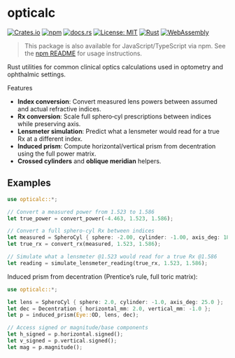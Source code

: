 opticalc
============

[![Crates.io](https://img.shields.io/crates/v/opticalc.svg)](https://crates.io/crates/opticalc)
[![npm](https://img.shields.io/npm/v/opticalc.svg)](https://www.npmjs.com/package/opticalc)
[![docs.rs](https://docs.rs/opticalc/badge.svg)](https://docs.rs/opticalc)
[![License: MIT](https://img.shields.io/badge/License-MIT-yellow.svg)](https://opensource.org/licenses/MIT)
[![Rust](https://img.shields.io/badge/rust-1.70%2B-orange.svg)](https://www.rust-lang.org)
[![WebAssembly](https://img.shields.io/badge/WebAssembly-enabled-purple.svg)](https://webassembly.org)

> This package is also available for JavaScript/TypeScript via npm. See the [npm README](https://github.com/ocudigital/opticalc/blob/master/README.npm.md) for usage instructions.

Rust utilities for common clinical optics calculations used in optometry and ophthalmic settings.

Features
- **Index conversion**: Convert measured lens powers between assumed and actual refractive indices.
- **Rx conversion**: Scale full sphero‑cyl prescriptions between indices while preserving axis.
- **Lensmeter simulation**: Predict what a lensmeter would read for a true Rx at a different index.
- **Induced prism**: Compute horizontal/vertical prism from decentration using the full power matrix.
- **Crossed cylinders** and **oblique meridian** helpers.

## Examples

```rust
use opticalc::*;

// Convert a measured power from 1.523 to 1.586
let true_power = convert_power(-4.463, 1.523, 1.586);

// Convert a full sphero‑cyl Rx between indices
let measured = SpheroCyl { sphere: -2.00, cylinder: -1.00, axis_deg: 180.0 };
let true_rx = convert_rx(measured, 1.523, 1.586);

// Simulate what a lensmeter @1.523 would read for a true Rx @1.586
let reading = simulate_lensmeter_reading(true_rx, 1.523, 1.586);
```

Induced prism from decentration (Prentice’s rule, full toric matrix):

```rust
use opticalc::*;

let lens = SpheroCyl { sphere: 2.0, cylinder: -1.0, axis_deg: 25.0 };
let dec = Decentration { horizontal_mm: 2.0, vertical_mm: -1.0 };
let p = induced_prism(Eye::OD, lens, dec);

// Access signed or magnitude/base components
let h_signed = p.horizontal.signed();
let v_signed = p.vertical.signed();
let mag = p.magnitude();
```
